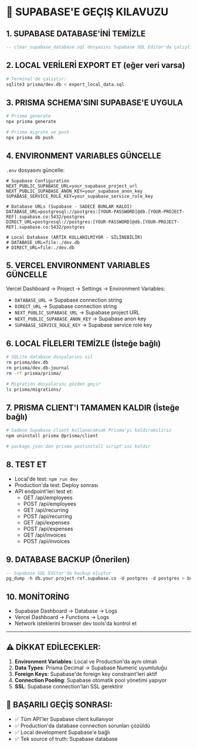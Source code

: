 # 🚀 SUPABASE'E GEÇIŞ KILAVUZU

## 1. SUPABASE DATABASE'İNİ TEMİZLE
```sql
-- clear_supabase_database.sql dosyasını Supabase SQL Editor'da çalıştır
```

## 2. LOCAL VERİLERİ EXPORT ET (eğer veri varsa)
```bash
# Terminal'de çalıştır:
sqlite3 prisma/dev.db < export_local_data.sql
```

## 3. PRISMA SCHEMA'SINI SUPABASE'E UYGULA
```bash
# Prisma generate
npx prisma generate

# Prisma migrate ve push
npx prisma db push
```

## 4. ENVIRONMENT VARIABLES GÜNCELLE
`.env` dosyasını güncelle:
```env
# Supabase Configuration
NEXT_PUBLIC_SUPABASE_URL=your_supabase_project_url
NEXT_PUBLIC_SUPABASE_ANON_KEY=your_supabase_anon_key
SUPABASE_SERVICE_ROLE_KEY=your_supabase_service_role_key

# Database URLs (Supabase - SADECE BUNLAR KALDI)
DATABASE_URL=postgresql://postgres:[YOUR-PASSWORD]@db.[YOUR-PROJECT-REF].supabase.co:5432/postgres
DIRECT_URL=postgresql://postgres:[YOUR-PASSWORD]@db.[YOUR-PROJECT-REF].supabase.co:5432/postgres

# Local Database (ARTIK KULLANILMIYOR - SİLİNEBİLİR)
# DATABASE_URL=file:./dev.db
# DIRECT_URL=file:./dev.db
```

## 5. VERCEL ENVIRONMENT VARIABLES GÜNCELLE
Vercel Dashboard → Project → Settings → Environment Variables:
- `DATABASE_URL` → Supabase connection string
- `DIRECT_URL` → Supabase connection string  
- `NEXT_PUBLIC_SUPABASE_URL` → Supabase project URL
- `NEXT_PUBLIC_SUPABASE_ANON_KEY` → Supabase anon key
- `SUPABASE_SERVICE_ROLE_KEY` → Supabase service role key

## 6. LOCAL FİLELERI TEMİZLE (İsteğe bağlı)
```bash
# SQLite database dosyalarını sil
rm prisma/dev.db
rm prisma/dev.db-journal
rm -rf prisma/prisma/

# Migration dosyalarını gözden geçir
ls prisma/migrations/
```

## 7. PRISMA CLIENT'I TAMAMEN KALDIR (İsteğe bağlı)
```bash
# Sadece Supabase client kullanacaksak Prisma'yı kaldırabiliriz
npm uninstall prisma @prisma/client

# package.json'dan prisma postinstall script'ini kaldır
```

## 8. TEST ET
- Local'de test: `npm run dev`
- Production'da test: Deploy sonrası
- API endpoint'leri test et:
  - GET /api/employees
  - POST /api/employees  
  - GET /api/recurring
  - POST /api/recurring
  - GET /api/expenses
  - POST /api/expenses
  - GET /api/invoices
  - POST /api/invoices

## 9. DATABASE BACKUP (Önerilen)
```sql
-- Supabase SQL Editor'da backup oluştur
pg_dump -h db.your-project-ref.supabase.co -U postgres -d postgres > backup_$(date +%Y%m%d).sql
```

## 10. MONİTORİNG
- Supabase Dashboard → Database → Logs
- Vercel Dashboard → Functions → Logs
- Network isteklerini browser dev tools'da kontrol et

---

## ⚠️ DİKKAT EDİLECEKLER:
1. **Environment Variables**: Local ve Production'da aynı olmalı
2. **Data Types**: Prisma Decimal → Supabase Numeric uyumluluğu
3. **Foreign Keys**: Supabase'de foreign key constraint'leri aktif
4. **Connection Pooling**: Supabase otomatik pool yönetimi yapıyor
5. **SSL**: Supabase connection'ları SSL gerektirir

## 🎉 BAŞARILI GEÇİŞ SONRASI:
- ✅ Tüm API'ler Supabase client kullanıyor
- ✅ Production'da database connection sorunları çözüldü  
- ✅ Local development Supabase'e bağlı
- ✅ Tek source of truth: Supabase database 